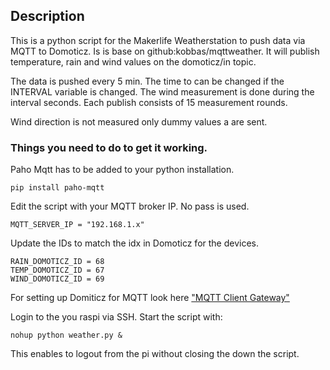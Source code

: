 ## Description

This is a python script for the Makerlife Weatherstation to push data via MQTT to Domoticz. Is is base on github:kobbas/mqttweather.
It will publish temperature, rain and wind values on the domoticz/in topic. 

The data is pushed every 5 min. The time to can be changed if the INTERVAL variable is changed. The wind measurement is done during the interval seconds. Each publish consists of 15 measurement rounds.

Wind direction is not measured only dummy values a are sent.

### Things you need to do to get it working.

Paho Mqtt has to be added to your python installation. 

`pip install paho-mqtt`

Edit the script with your MQTT broker IP. No pass is used.
```
MQTT_SERVER_IP = "192.168.1.x"
```

Update the IDs to match the idx in Domoticz for the devices.
```
RAIN_DOMOTICZ_ID = 68
TEMP_DOMOTICZ_ID = 67
WIND_DOMOTICZ_ID = 69
```
For setting up Domiticz for MQTT look here ["MQTT Client Gateway"](https://www.domoticz.com/wiki/MQTT#Add_hardware_.22MQTT_Client_Gateway.22)

Login to the you raspi via SSH. Start the script with:

`nohup python weather.py &`

This enables to logout from the pi without closing the down the script.
